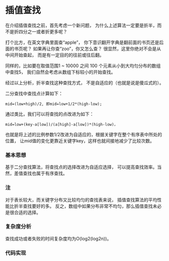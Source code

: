 # 插值查找

在介绍插值查找之前，首先考虑一个新问题，
为什么上述算法一定要是折半，而不是折四分之一或者折更多呢？

打个比方，在英文字典里面查“apple”，
你下意识翻开字典是翻前面的书页还是后面的书页呢？
如果再让你查“zoo”，你又怎么查？
很显然，这里你绝对不会是从中间开始查起，
而是有一定目的的往前或往后翻。

同样的，比如要在取值范围1 ~ 10000 之间 100 个元素从小到大均匀分布的数组中查找5，
我们自然会考虑从数组下标较小的开始查找。

经过以上分析，折半查找这种查找方式，
不是自适应的（也就是说是傻瓜式的）。

二分查找中查找点计算如下：

    mid=(low+high)/2, 即mid=low+1/2*(high-low);

通过类比，我们可以将查找的点改进为如下：

    mid=low+(key-a[low])/(a[high]-a[low])*(high-low)，

也就是将上述的比例参数1/2改进为自适应的，根据关键字在整个有序表中所处的位置，
让mid值的变化更靠近关键字key，这样也就间接地减少了比较次数。

### 基本思想

基于二分查找算法，将查找点的选择改进为自适应选择，
可以提高查找效率。当然，差值查找也属于有序查找。

### 注

对于表长较大，而关键字分布又比较均匀的查找表来说，
插值查找算法的平均性能比折半查找要好的多。
反之，数组中如果分布非常不均匀，那么插值查找未必是很合适的选择。

### 复杂度分析

查找成功或者失败的时间复杂度均为O(log2(log2n))。

### 代码实现

```java

```
